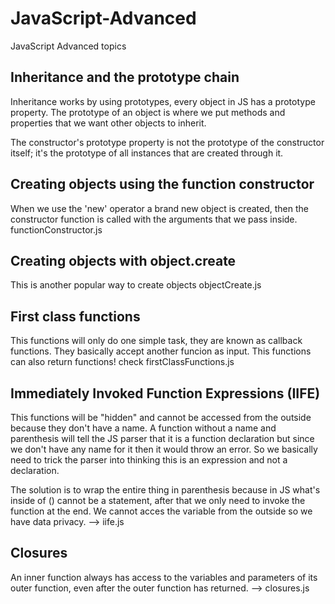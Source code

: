 # JavaScript-Advanced
JavaScript Advanced topics

## Inheritance and the prototype chain
Inheritance works by using prototypes, every object in JS has a prototype property.
The prototype of an object is where we put methods and properties that we want other objects to inherit. 

The constructor's prototype property is not the prototype of the constructor itself; it's the prototype of all instances that are created through it.

## Creating objects using the function constructor
When we use the 'new' operator a brand new object is created, then the constructor function is called 
with the arguments that we pass inside. functionConstructor.js

## Creating objects with object.create
This is another popular way to create objects objectCreate.js

## First class functions
This functions will only do one simple task, they are known as callback functions. They basically accept another funcion as input.
This functions can also return functions! check firstClassFunctions.js

## Immediately Invoked Function Expressions (IIFE)
This functions will be "hidden" and cannot be accessed from the outside because they don't have a name.
A function without a name and parenthesis will tell the JS parser that it is a function declaration but since we don't have any name for it then it would throw an error. So we basically need to trick the parser into thinking this is an expression and not 
a declaration.

The solution is to wrap the entire thing in parenthesis because in JS what's inside of () cannot be a statement, after that we
only need to invoke the function at the end. We cannot acces the variable from the outside so we have data privacy. --> iife.js

## Closures
An inner function always has access to the variables and parameters of its outer function, even after the outer function has returned. --> closures.js

## 






